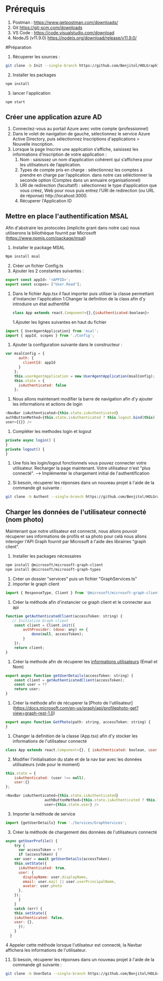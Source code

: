 # Prérequis
1. Postman :
https://www.getpostman.com/downloads/
1. Git
https://git-scm.com/downloads
1. VS Code :
https://code.visualstudio.com/download
2. NodeJS (v11.9.0)
https://nodejs.org/download/release/v11.9.0/

#Préparation
1. Récuperer les sources :
```bash
git clone -b Init --single-branch https://github.com/Benjitol/HOLGraphInit.git
```
2. Installer les packages 
```bash
npm install
```
3. lancer l'application
```bash
npm start
```

## Créer une application azure AD
1. Connectez-vous au portail Azure avec votre compte (professionnel)
1. Dans le volet de navigation de gauche, sélectionnez le service Azure Active Directory, puis sélectionnez Inscriptions d'applications > Nouvelle inscription.
1. Lorsque la page Inscrire une application s’affiche, saisissez les informations d’inscription de votre application :
	1. Nom : saisissez un nom d’application cohérent qui s’affichera pour les utilisateurs de l’application.
	1. Types de compte pris en charge : sélectionnez les comptes à prendre en charge par l’application. dans notre cas séléctionner la seconde option (Comptes dans un annuaire organisationnel)
	1. URI de redirection (facultatif) : sélectionnez le type d’application que vous créez, Web  pour nous puis entrez l’URI de redirection (ou URL de réponse) http://locahost:3000.
	1. Récuperer l'Application ID
## Mettre en place l'authentification MSAL
Afin d'abstraire les protocoles (implicite grant dans notre cas) nous utiliserons la biliothèque fournit par Microsoft (https://www.npmjs.com/package/msal)
1. Installer le package MSAL 
```bash
Npm install msal
```
2. Créer un fichier Config.ts 
3. Ajouter les 2 constantes suivantes :

```javascript
export const appId= '<APPID>';
export const scopes= ["User.Read"];
```

1. Dans le fichier App.tsx il faut importer puis utiliser la classe permettant d'instancier l'application
	1.Changer la definition de la class afin d'y introduire un état authentifié
	  ```javascript
	  class App extends react.Component<{},{isAuthenticated:boolean}>
	  ```
	1.Ajouter les lignes suivantes en haut du fichier
  ```javascript
  import { UserAgentApplication} from 'msal';
  import { appId, scopes } from './Config';
  ```
  1. Ajouter la configuration suivante dans le constructeur :
  ```javascript
  var msalConfig = {
        auth: {
          clientId: appId
        }
      };
      this.userAgentApplication = new UserAgentApplication(msalConfig);
      this.state = {
        isAuthenticated: false
      };
  ```
1. Nous allons maintenant modifier la barre de navigation afin d'y ajouter les informations et actions de login
```javascript
<NavBar isAuthenticated={this.state.isAuthenticated}
authButtonMethod={this.state.isAuthenticated ? this.logout.bind(this) : this.login.bind(this)}
user={{}} />
```
1. Compléter les methodes login et logout
```javascript
private async login() {
}
private logout() {
}
```
1. Une fois les login/logout fonctionnels vous pouvez connecter votre utilisateur. 
Recharger la page maintenant. 
Votre utilisateur n'est "plus connecté". 
--> Implémenter le chargement initial de l'authentification

11. Si besoin, récuperer les réponses dans un nouveau projet à l'aide de la commande git suivante : 
```bash
git clone -b Authent --single-branch https://github.com/Benjitol/HOLGraphInit.git
```

## Charger les données de l'utilisateur connecté (nom photo)
Maintenant que notre utilisateur est connecté, nous allons pouvoir récuperer ses informations de profils et sa photo
pour celà nous allons interoger l'API Graph fournit par Microsoft à l'aide des librairies "graph client".
1. Installer les packages nécessaires
```bash
npm install @microsoft/microsoft-graph-client
npm install @microsoft/microsoft-graph-types
```
1. Créer un dossier "services" puis un fichier "GraphServices.ts"
1. importer le graph client
```javascript
import { ResponseType, Client } from '@microsoft/microsoft-graph-client';
```
1. Créer la méthode afin d'instancier ce graph client et le connecter aux api
```javascript
function getAuthenticatedClient(accessToken: string) {
   // Initialize Graph client
    const client = Client.init({
        authProvider: (done: any) => {
            done(null, accessToken);
        }
    });
    return client;
}
```
1. Créer la methode afin de récuperer les [informations utilisateurs](https://docs.microsoft.com/en-us/graph/api/user-get?view=graph-rest-1.0&tabs=cs) (Email et Nom) 
```javascript
export async function getUserDetails(accessToken: string) {
    const client = getAuthenticatedClient(accessToken);
    const user = ??
    return user;
}
```
1. Créer la methode afin de récuperer la [Photo de l'utilisateur] (https://docs.microsoft.com/en-us/graph/api/profilephoto-get?view=graph-rest-1.0)

```javascript
export async function GetPhoto(path: string, accessToken: string) {
}
```
1. Changer la definition de la classe (App.tsx) afin d'y stocker les informations de l'utilisateur connecté
```javascript
class App extends react.Component<{}, { isAuthenticated: boolean, user:any }>
```
2. Modifier l'initialisation du state et de la nav bar avec les données utilisateurs (vide pour le moment)
```javascript
this.state = {
	isAuthenticated: (user !== null),
	user:{}
};
```
```javascript
<NavBar isAuthenticated={this.state.isAuthenticated}
		          authButtonMethod={this.state.isAuthenticated ? this.logout.bind(this) : this.login.bind(this)}
		          user={this.state.user} />
```
3. Importer la méthode de service
```javascript
import {getUserDetails} from './Services/GraphServices';
```
3. Créer la méthode de chargement des données de l'utilisateurs connecté
```javascript
async getUserProfile() {
    try {
      var accessToken = ??
      if (accessToken) {
	var user = await getUserDetails(accessToken);
	this.setState({
	  isAuthenticated: true,
	  user: {
	    displayName: user.displayName,
	    email: user.mail || user.userPrincipalName,
	    avatar: user.photo
	  },
	});
      }
    }
    catch (err) {
	this.setState({
	isAuthenticated: false,
	user: {},
      });
    }
  }
```
4 Appeler cette méthode lorsque l'utilsateur est connecté, la Navbar affichera les informations de l'utilisateur.

11. Si besoin, récuperer les réponses dans un nouveau projet à l'aide de la commande git suivante : 
```bash
git clone -b UserData --single-branch https://github.com/Benjitol/HOLGraphInit.git
```


